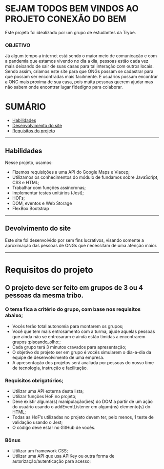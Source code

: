 # SEJAM TODOS BEM VINDOS AO PROJETO CONEXÃO DO BEM

Este projeto foi idealizado por um grupo de estudantes da Trybe.

### OBJETIVO

Já algum tempo a internet está sendo o maior meio de comunicação e com a pandemia que estamos vivendo no dia a dia, pessoas estão cada vez mais deixando de sair de suas casas para tal interação com outros locais.
Sendo assim, criamos este site para que ONGs possam se cadastrar para que possam ser encontradas mais facilmente. E usuários possam encontrar a ONG mais proxima de sua casa, pois muita pessoas querem ajudar mas não sabem onde encontrar lugar fidedigno para colaborar.

# SUMÁRIO

- [Habilidades](#habilidades)
- [Desenvolvimento do site](#Desevolvimento-do-site)
- [Requisitos do projeto](#requisitos-do-projeto)

---

## Habilidades

Nesse projeto, usamos:

- Fizemos requisições a uma API do Google Maps e Viacep;
- Utilizamos os conhecimentos do módulo de fundamos sobre JavaScript, CSS e HTML;
- Trabalhar com funções assíncronas;
- Implementar testes unitários (Jest);
- HOFs;
- DOM, eventos e Web Storage
- FlexBox Bootstrap

---

## Devolvimento do site

Este site foi desenvolvido por sem fins lucrativos, visando somente a aproximação das pessoas de ONGs que necessitam de uma atenção maior.

---

# Requisitos do projeto

## O projeto deve ser feito em grupos de 3 ou 4 pessoas da mesma tribo.

### O tema fica a critério do grupo, com base nos requisitos abaixo;
- Vocês terão total autonomia para montarem os grupos;
- Você que tem mais entrosamento com a turma, ajude aquelas pessoas que ainda não se entrosaram e ainda estão tímidas a encontrarem grupos :piscando_olho:;
- Cada grupo terá 3 minutos cravados para apresentação;
- O objetivo do projeto ser em grupo é vocês simularem o dia-a-dia da equipe de desenvolvimento de uma empresa.
- A apresentação dos projetos será avaliada por pessoas do nosso time de tecnologia, instrução e facilitação.
### Requisitos obrigatórios;
- Utilizar uma API externa desta lista;
- Utilizar funções HoF no projeto;
- Deve existir alguma(s) manipulação(ões) do DOM a partir de um ação do usuário usando o addEventListener em algum(ns) elemento(s) do HTML;
- Todas as HoF’s utilizadas no projeto devem ter, pelo menos, 1 teste de validação usando o Jest;
- O código deve estar no GitHub de vocês.
### Bônus
- Utilizar um framework CSS;
- Utilizar uma API que usa APIKey ou outra forma de autorização/autenticação para acesso;
